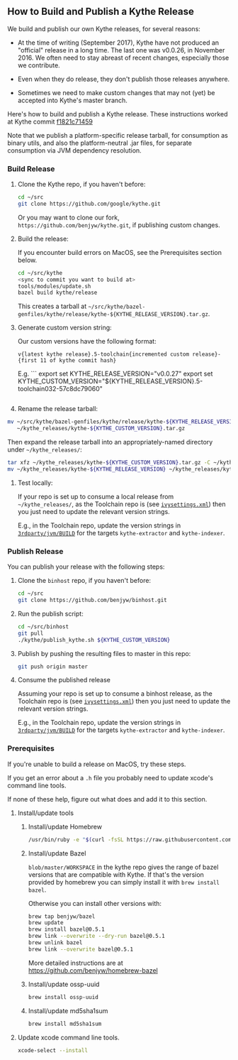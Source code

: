 ## How to Build and Publish a Kythe Release

We build and publish our own Kythe releases, for several reasons:

- At the time of writing (September 2017), Kythe have not produced an "official" release in
  a long time. The last one was v0.0.26, in November 2016.  We often need to stay abreast of
  recent changes, especially those we contribute.
   
- Even when they do release, they don't publish those releases anywhere.

- Sometimes we need to make custom changes that may not (yet) be accepted into Kythe's master branch.


Here's how to build and publish a Kythe release. 
These instructions worked at Kythe commit [f1821c71459](https://github.com/google/kythe/commit/f1821c71459)

Note that we publish a platform-specific release tarball, for consumption as binary utils, 
and also the platform-neutral .jar files, for separate consumption via JVM dependency resolution.

### Build Release

1. Clone the Kythe repo, if you haven't before:
   ```bash
   cd ~/src
   git clone https://github.com/google/kythe.git 
   ```
   
   Or you may want to clone our fork, `https://github.com/benjyw/kythe.git`, if publishing custom changes.

1. Build the release:

   If you encounter build errors on MacOS, see the Prerequisites section below. 
   
   ```bash
   cd ~/src/kythe
   <sync to commit you want to build at>
   tools/modules/update.sh
   bazel build kythe/release
   ```
   
   This creates a tarball at `~/src/kythe/bazel-genfiles/kythe/release/kythe-${KYTHE_RELEASE_VERSION}.tar.gz`.

1. Generate custom version string:

   Our custom versions have the following format:
   
   `v{latest kythe release}.5-toolchain{incremented custom release}-{first 11 of kythe commit hash}`
   
   E.g. ```
   export set KYTHE_RELEASE_VERSION="v0.0.27"
   export set KYTHE_CUSTOM_VERSION="${KYTHE_RELEASE_VERSION}.5-toolchain032-57c8dc79060"
   ```.
   
1. Rename the release tarball:

  ```bash
  mv ~/src/kythe/bazel-genfiles/kythe/release/kythe-${KYTHE_RELEASE_VERSION}.tar.gz 
     ~/kythe_releases/kythe-${KYTHE_CUSTOM_VERSION}.tar.gz
   ```
   
   Then expand the release tarball into an appropriately-named directory under `~/kythe_releases/`:

   ```bash
   tar xfz ~/kythe_releases/kythe-${KYTHE_CUSTOM_VERSION}.tar.gz -C ~/kythe_releases/
   mv ~/kythe_releases/kythe-${KYTHE_RELEASE_VERSION} ~/kythe_releases/kythe-${KYTHE_CUSTOM_VERSION}
   ```

1. Test locally:

   If your repo is set up to consume a local release from `~/kythe_releases/`, as the Toolchain repo is 
   (see [`ivysettings.xml`](https://github.com/benjyw/toolchain/blob/master/build-support/ivy/ivysettings.xml))
   then you just need to update the relevant version strings. 
   
   E.g., in the Toolchain repo, update the version strings in 
   [`3rdparty/jvm/BUILD`](https://github.com/benjyw/toolchain/blob/master/3rdparty/jvm/BUILD) for the targets 
   `kythe-extractor` and `kythe-indexer`.

### Publish Release

You can publish your release with the following steps:
   
1. Clone the `binhost` repo, if you haven't before:
   ```bash
   cd ~/src
   git clone https://github.com/benjyw/binhost.git
   ```
   
1.  Run the publish script:
    ```bash
    cd ~/src/binhost
    git pull
    ./kythe/publish_kythe.sh ${KYTHE_CUSTOM_VERSION}
    ```
    
1.  Publish by pushing the resulting files to master in this repo:
    ```bash
    git push origin master
    ```
    
1. Consume the published release

   Assuming your repo is set up to consume a binhost release, as the Toolchain repo is 
   (see [`ivysettings.xml`](https://github.com/benjyw/toolchain/blob/master/build-support/ivy/ivysettings.xml))
   then you just need to update the relevant version strings. 
   
   E.g., in the Toolchain repo, update the version strings in 
   [`3rdparty/jvm/BUILD`](https://github.com/benjyw/toolchain/blob/master/3rdparty/jvm/BUILD) for the targets 
   `kythe-extractor` and `kythe-indexer`.

### Prerequisites

If you're unable to build a release on MacOS, try these steps.

If you get an error about a `.h` file you probably need to update xcode's command line tools.

If none of these help, figure out what does and add it to this section.

1. Install/update tools
   1. Install/update Homebrew
      ```bash
      /usr/bin/ruby -e "$(curl -fsSL https://raw.githubusercontent.com/Homebrew/install/master/install)"
      ```

   1. Install/update Bazel

      `blob/master/WORKSPACE` in the kythe repo gives the range of bazel versions that are compatible with Kythe.
      If that's the version provided by homebrew you can simply install it with `brew install bazel`.

      Otherwise you can install other versions with:

      ```bash
      brew tap benjyw/bazel
      brew update
      brew install bazel@0.5.1
      brew link --overwrite --dry-run bazel@0.5.1
      brew unlink bazel
      brew link --overwrite bazel@0.5.1
      ```

      More detailed instructions are at https://github.com/benjyw/homebrew-bazel

   1. Install/update ossp-uuid
      ```bash
      brew install ossp-uuid
      ```

   1. Install/update md5sha1sum
      ```bash
      brew install md5sha1sum
      ```

1. Update xcode command line tools.
   ```bash
   xcode-select --install
   ```
